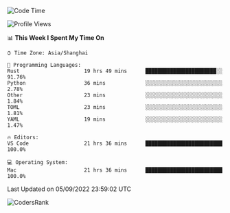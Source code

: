 <!--START_SECTION:waka-->
![Code Time](http://img.shields.io/badge/Code%20Time-1%2C676%20hrs-blue)

![Profile Views](http://img.shields.io/badge/Profile%20Views-12-blue)

📊 **This Week I Spent My Time On** 

```text
⌚︎ Time Zone: Asia/Shanghai

💬 Programming Languages: 
Rust                     19 hrs 49 mins      ███████████████████████░░   91.76% 
Python                   36 mins             ░░░░░░░░░░░░░░░░░░░░░░░░░   2.78% 
Other                    23 mins             ░░░░░░░░░░░░░░░░░░░░░░░░░   1.84% 
TOML                     23 mins             ░░░░░░░░░░░░░░░░░░░░░░░░░   1.81% 
YAML                     19 mins             ░░░░░░░░░░░░░░░░░░░░░░░░░   1.47%

🔥 Editors: 
VS Code                  21 hrs 36 mins      █████████████████████████   100.0%

💻 Operating System: 
Mac                      21 hrs 36 mins      █████████████████████████   100.0%

```


 Last Updated on 05/09/2022 23:59:02 UTC
<!--END_SECTION:waka-->

![CodersRank](https://cr-skills-chart-widget.azurewebsites.net/api/api?username=BugenZhao&padding=16&tooltip=true&branding=false&sort-by-score=true&skills=Rust%2C%20Swift%2C%20C%2C%20TypeScript%2C%20Java%2C%20Go%2C%20Dart%2C%20C%2B%2B%2C%20Python%2C%20Assembly%2C%20Shell%2C%20Kotlin)

